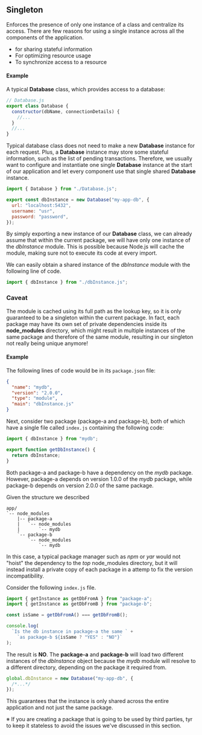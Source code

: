 ## Singleton

Enforces the presence of only one instance of a class and centralize its access. There are few reasons for using a single instance across all the components of the application.

- for sharing stateful information
- For optimizing resource usage
- To synchronize access to a resource

#### Example

A typical **Database** class, which provides access to a database:

```javascript
// Database.js
export class Database {
  constructor(dbName, connectionDetails) {
    //...
  }
  //...
}
```

Typical database class does not need to make a new **Database** instance for each request. Plus, a **Database** instance may store some stateful information, such as the list of pending transactions. Therefore, we usually want to configure and instantiate one single **Database** instance at the start of our application and let every component use that single shared **Database** instance.

```javascript
import { Database } from "./Database.js";

export const dbInstance = new Database("my-app-db", {
  url: "localhost:5432",
  username: "usr",
  password: "password",
});
```

By simply exporting a new instance of our **Database** class, we can already assume that within the current package, we will have only one instance of the _dbInstance_ module. This is possible because Node.js will cache the module, making sure not to execute its code at every import.

We can easily obtain a shared instance of the _dbInstance_ module with the following line of code.

```javascript
import { dbInstance } from "./dbInstance.js";
```

### Caveat

The module is cached using its full path as the lookup key, so it is only guaranteed to be a singleton within the current package. In fact, each package may have its own set of private dependencies inside its **node_modules** directory, which might result in multiple instances of the same package and therefore of the same module, resulting in our singleton not really being unique anymore!

#### Example

The following lines of code would be in its `package.json` file:

```json
{
  "name": "mydb",
  "version": "2.0.0",
  "type": "module",
  "main": "dbInstance.js"
}
```

Next, consider two package (package-a and package-b), both of which have a single file called `index.js` containing the following code:

```javascript
import { dbInstance } from "mydb";

export function getDbInstance() {
  return dbInstance;
}
```

Both package-a and package-b have a dependency on the _mydb_ package. However, package-a depends on version 1.0.0 of the _mydb_ package, while package-b depends on version 2.0.0 of the same package.

Given the structure we described

```
app/
`-- node_modules
    |-- package-a
    |   `-- node_modules
    |       `-- mydb
    `-- package-b
        `-- node_modules
            `-- mydb
```

In this case, a typical package manager such as _npm_ or _yar_ would not "hoist" the dependency to the _top_ node_modules directory, but it will instead install a private copy of each package in a attemp to fix the version incompatibility.

Consider the following `index.js` file.

```javascript
import { getInstance as getDbFromA } from "package-a";
import { getInstance as getDbFromB } from "package-b";

const isSame = getDbFromA() === getDbFromB();

console.log(
  `Is the db instance in package-a the same ` +
    `as package-b ${isSame ? "YES" : "NO"}`
);
```

The result is **NO**. The **package-a** and **package-b** will load two different instances of the _dbInstance_ object because the _mydb_ module will resolve to a different directory, depending on the package it required from.

```javascript
global.dbInstance = new Database("my-app-db", {
  /*...*/
});
```

This guarantees that the instance is only shared across the entire application and not just the same package.

※ If you are creating a package that is going to be used by third parties, tyr to keep it stateless to avoid the issues we've discussed in this section.
